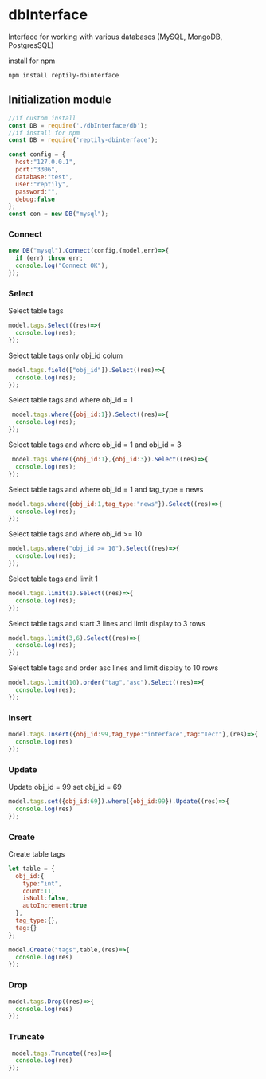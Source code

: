 # dbInterface
Interface for working with various databases (MySQL, MongoDB, PostgresSQL)

install for npm
```
npm install reptily-dbinterface
```

## Initialization module
```js
//if custom install
const DB = require('./dbInterface/db');
//if install for npm
const DB = require('reptily-dbinterface');

const config = {
  host:"127.0.0.1",
  port:"3306",
  database:"test",
  user:"reptily",
  password:"",
  debug:false
};
const con = new DB("mysql");
```
### Connect
```js
new DB("mysql").Connect(config,(model,err)=>{       
  if (err) throw err;
  console.log("Connect OK");
});
```
### Select
Select table tags
```js
model.tags.Select((res)=>{
  console.log(res);
});
```

Select table tags only obj_id colum
```js
model.tags.field(["obj_id"]).Select((res)=>{
  console.log(res);
});
```

Select table tags and where obj_id = 1
```js
 model.tags.where({obj_id:1}).Select((res)=>{
  console.log(res);
});
```

Select table tags and where obj_id = 1 and obj_id = 3
```js
 model.tags.where({obj_id:1},{obj_id:3}).Select((res)=>{
  console.log(res);
});
```

Select table tags and where obj_id = 1 and tag_type = news
```js
model.tags.where({obj_id:1,tag_type:"news"}).Select((res)=>{
  console.log(res);
});
```

Select table tags and where obj_id >= 10
```js
model.tags.where("obj_id >= 10").Select((res)=>{
  console.log(res);
});
```

Select table tags and limit 1
```js
model.tags.limit(1).Select((res)=>{
  console.log(res);
});
```

Select table tags and start 3 lines and limit display to 3 rows
```js
model.tags.limit(3,6).Select((res)=>{
  console.log(res);
});
```

Select table tags and order asc lines and limit display to 10 rows
```js
model.tags.limit(10).order("tag","asc").Select((res)=>{
  console.log(res);
});
```
### Insert
```js
model.tags.Insert({obj_id:99,tag_type:"interface",tag:"Тест"},(res)=>{
  console.log(res)
});
```

### Update
Update obj_id = 99 set obj_id = 69
```js
model.tags.set({obj_id:69}).where({obj_id:99}).Update((res)=>{
  console.log(res)
});
```

### Create
Create table tags
```js
let table = {
  obj_id:{
    type:"int",
    count:11,
    isNull:false,
    autoIncrement:true
  },
  tag_type:{},
  tag:{}
};

model.Create("tags",table,(res)=>{
  console.log(res)   
});
```

### Drop
```js
model.tags.Drop((res)=>{
  console.log(res)   
});
```

### Truncate
```js
 model.tags.Truncate((res)=>{
  console.log(res)
});
```
